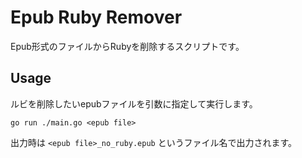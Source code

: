 # Epub Ruby Remover

Epub形式のファイルからRubyを削除するスクリプトです。

## Usage

ルビを削除したいepubファイルを引数に指定して実行します。

```
go run ./main.go <epub file>
```

出力時は `<epub file>_no_ruby.epub` というファイル名で出力されます。